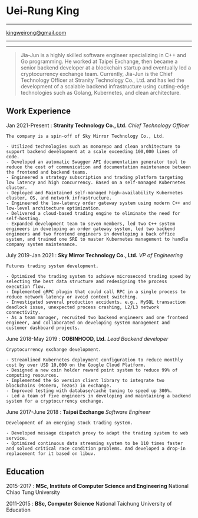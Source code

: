 Uei-Rung King
============

-------------------                 ---------------------
kingweirong@gmail.com                                 
-------------------                 ---------------------

----

>  Jia-Jun is a highly skilled software engineer specializing in C++ and Go programming.
>  He worked at Taipei Exchange, then became a senior backend developer at a blockchain startup and eventually led a cryptocurrency exchange team.
>  Currently, Jia-Jun is the Chief Technology Officer at Stranity Technology Co., Ltd. and has led the development of a scalable backend infrastructure using cutting-edge technologies such as Golang, Kubernetes, and clean architecture.

Work Experience
---------------

Jan 2021-Present
:  **Stranity Technology Co., Ltd.** _Chief Technology Officer_

    The company is a spin-off of Sky Mirror Technology Co., Ltd.

    - Utilized technologies such as monorepo and clean architecture to support backend development at a scale exceeding 100,000 lines of code.
    - Developed an automatic Swagger API documentation generator tool to reduce the cost of communication and documentation maintenance between the frontend and backend teams.
    - Engineered a strategy subscription and trading platform targeting low latency and high concurrency. Based on a self-managed Kubernetes cluster.
    - Deployed and Maintained self-managed high-availability Kubernetes cluster, OS, and network infrastructure.
    - Engineered the low-latency order gateway system using modern C++ and low-level architecture optimization.
    - Delivered a cloud-based trading engine to eliminate the need for self-hosting.
    - Expanded development team to seven members, led two C++ system engineers in developing an order gateway system, led two backend engineers and two frontend engineers in developing a back office system, and trained one SRE to master Kubernetes management to handle company system maintenance.


July 2019-Jan 2021
:   **Sky Mirror Technology Co., Ltd.** _VP of Engineering_

    Futures trading system development.

    - Optimized the trading system to achieve microsecond trading speed by selecting the best data structure and redesigning the process execution flow.
    - Implemented gRPC plugin that could call RPC in a single process to reduce network latency or avoid context switching.
    - Investigated several production accidents. e.g., MySQL transaction deadlock issue, unexpected process crashing, L2/L3 network connectivity.
    - As a team manager, recruited two backend engineers and one frontend engineer, and collaborated on developing system management and customer dashboard projects.


June 2018-May 2019
:   **COBINHOOD, Ltd.** _Lead Backend developer_

    Cryptocurrency exchange development.

    - Streamlined Kubernetes deployment configuration to reduce monthly cost by over USD 10,000 on the Google Cloud Platform.
    - Designed a new coin holder reward point system to reduce 99% of computing resources.
    - Implemented the Go version client library to integrate two blockchains (Monero, Tezos) in exchange.
    - Improved testing with database/cache tuning to speed up 300%.
    - Led a team of five engineers in developing and maintaining a backend system for a cryptocurrency exchange.


June 2017-June 2018
:   **Taipei Exchange** _Software Engineer_

    Development of an emerging stock trading system.

    - Developed message dispatch proxy to adapt the trading system to web service.
    - Optimized continuous data streaming system to be 110 times faster and solved critical race condition problems. And developed a drop-in replacement for it based on libuv.

Education
---------

2015-2017
:   **MSc, Institute of Computer Science and Engineering** National Chiao Tung University

2011-2015
:   **BSc, Computer Science** National Taichung University of Education
